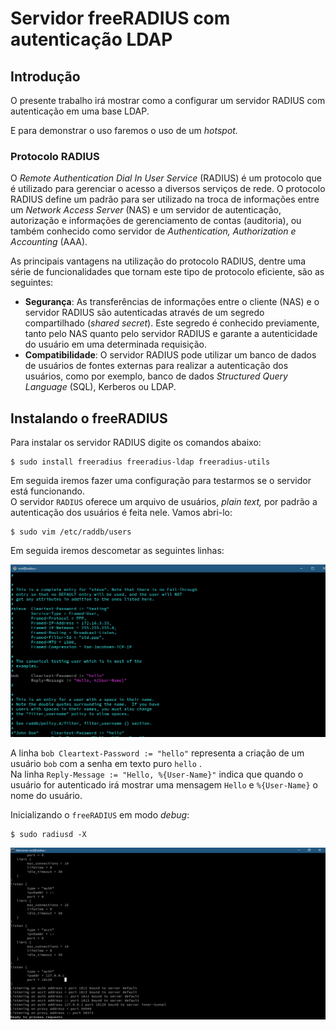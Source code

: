 # Servidor freeRADIUS com autenticação LDAP

## Introdução

O presente trabalho irá mostrar como a configurar um servidor RADIUS com autenticação em uma base LDAP.

E para demonstrar o uso faremos o uso de um _hotspot._

### Protocolo RADIUS

O _Remote Authentication Dial In User Service_ \(RADIUS\) é um protocolo que é utilizado para gerenciar o acesso a diversos serviços de rede. O protocolo RADIUS define um padrão para ser utilizado na troca de informações entre um _Network Access Server_ \(NAS\) e um servidor de autenticação, autorização e informações de gerenciamento de contas \(auditoria\), ou também conhecido como servidor de _Authentication, Authorization e Accounting_ \(AAA\).

As principais vantagens na utilização do protocolo RADIUS, dentre uma série de funcionalidades que tornam este tipo de protocolo eficiente, são as seguintes:

* **Segurança**: As transferências de informações entre o cliente \(NAS\) e o servidor RADIUS são autenticadas através de um segredo compartilhado \(_shared secret_\). Este segredo é conhecido previamente, tanto pelo NAS quanto pelo servidor RADIUS e garante a autenticidade do usuário em uma determinada requisição.
* **Compatibilidade**: O servidor RADIUS pode utilizar um banco de dados de usuários de fontes externas para realizar a autenticação dos usuários, como por exemplo, banco de dados _Structured Query Language_ \(SQL\), Kerberos ou LDAP. 

## Instalando o freeRADIUS

Para instalar os servidor RADIUS digite os comandos abaixo:

```text
$ sudo install freeradius freeradius-ldap freeradius-utils
```

Em seguida iremos fazer uma configuração para testarmos se o servidor está funcionando.   
O servidor `RADIUS` oferece um arquivo de usuários, _plain text,_  por padrão a autenticação dos usuários é feita nele.  Vamos abri-lo:

```text
$ sudo vim /etc/raddb/users
```

Em seguida iremos descometar as seguintes linhas:

![Arquivo de configura&#xE7;&#xE3;o de usu&#xE1;rios](.gitbook/assets/root-radius_-15_11_2019-16_43_27.png)

A linha `bob Cleartext-Password := "hello"` representa a criação de um usuário `bob` com a senha em texto puro `hello` .  
Na linha `Reply-Message := "Hello, %{User-Name}"` indica que quando o usuário for autenticado irá mostrar uma mensagem `Hello` e `%{User-Name}` o nome do usuário.



Inicializando o `freeRADIUS` em modo _debug_:

```text
$ sudo radiusd -X
```

![Sa&#xED;da do comando, esperando a requisi&#xE7;&#xF5;es](.gitbook/assets/selecionar-root-radius_-15_11_2019-16_29_27.png)

